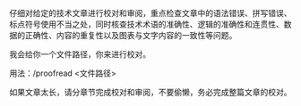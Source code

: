 仔细对给定的技术文章进行校对和审阅，重点检查文章中的语法错误、拼写错误、标点符号使用不当之处，同时核查技术术语的准确性、逻辑的准确性和连贯性、数据的正确性、内容的重复性以及图表与文字内容的一致性等问题。

我会给你一个文件路径，你来进行校对。

用法：/proofread <文件路径>

如果文章太长，请分章节完成校对和审阅，不要偷懒，务必完成整篇文章的校对。
